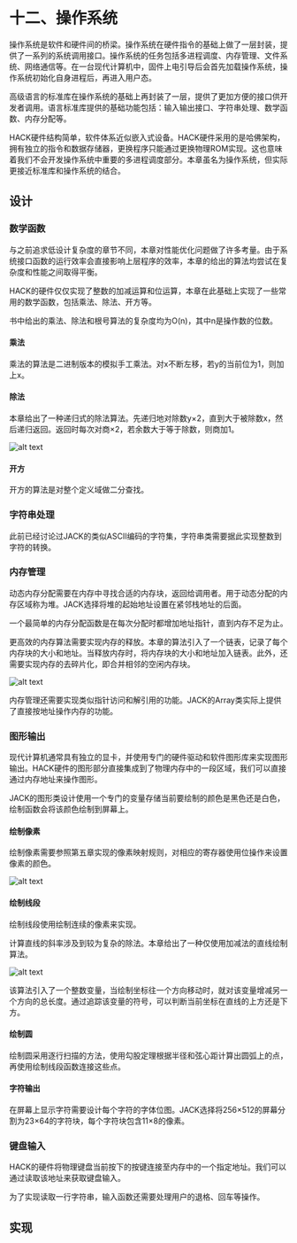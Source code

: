 # 十二、操作系统

操作系统是软件和硬件间的桥梁。操作系统在硬件指令的基础上做了一层封装，提供了一系列的系统调用接口。操作系统的任务包括多进程调度、内存管理、文件系统、网络通信等。在一台现代计算机中，固件上电引导后会首先加载操作系统，操作系统初始化自身进程后，再进入用户态。

高级语言的标准库在操作系统的基础上再封装了一层，提供了更加方便的接口供开发者调用。语言标准库提供的基础功能包括：输入输出接口、字符串处理、数学函数、内存分配等。

HACK硬件结构简单，软件体系近似嵌入式设备。HACK硬件采用的是哈佛架构，拥有独立的指令和数据存储器，更换程序只能通过更换物理ROM实现。这也意味着我们不会开发操作系统中重要的多进程调度部分。本章虽名为操作系统，但实际更接近标准库和操作系统的结合。

## 设计

### 数学函数

与之前追求低设计复杂度的章节不同，本章对性能优化问题做了许多考量。由于系统接口函数的运行效率会直接影响上层程序的效率，本章的给出的算法均尝试在复杂度和性能之间取得平衡。

HACK的硬件仅仅实现了整数的加减运算和位运算，本章在此基础上实现了一些常用的数学函数，包括乘法、除法、开方等。

书中给出的乘法、除法和根号算法的复杂度均为O(n)，其中n是操作数的位数。

#### 乘法

乘法的算法是二进制版本的模拟手工乘法。对x不断左移，若y的当前位为1，则加上x。

#### 除法

本章给出了一种递归式的除法算法。先递归地对除数y×2，直到大于被除数x，然后递归返回。返回时每次对商×2，若余数大于等于除数，则商加1。

![alt text](../images/Ch1201_division.png)

#### 开方

开方的算法是对整个定义域做二分查找。

### 字符串处理

此前已经讨论过JACK的类似ASCII编码的字符集，字符串类需要据此实现整数到字符的转换。

### 内存管理

动态内存分配需要在内存中寻找合适的内存块，返回给调用者。用于动态分配的内存区域称为堆。JACK选择将堆的起始地址设置在紧邻栈地址的后面。

一个最简单的内存分配函数是在每次分配时都增加地址指针，直到内存不足为止。

更高效的内存算法需要实现内存的释放。本章的算法引入了一个链表，记录了每个内存块的大小和地址。当释放内存时，将内存块的大小和地址加入链表。此外，还需要实现内存的去碎片化，即合并相邻的空闲内存块。

![alt text](../images/Ch1202_memory.png)

内存管理还需要实现类似指针访问和解引用的功能。JACK的Array类实际上提供了直接按地址操作内存的功能。

### 图形输出

现代计算机通常具有独立的显卡，并使用专门的硬件驱动和软件图形库来实现图形输出。HACK硬件的图形部分直接集成到了物理内存中的一段区域，我们可以直接通过内存地址来操作图形。

JACK的图形类设计使用一个专门的变量存储当前要绘制的颜色是黑色还是白色，绘制函数会将该颜色绘制到屏幕上。

#### 绘制像素

绘制像素需要参照第五章实现的像素映射规则，对相应的寄存器使用位操作来设置像素的颜色。

![alt text](../images/Ch1203_pixel.png)

#### 绘制线段

绘制线段使用绘制连续的像素来实现。

计算直线的斜率涉及到较为复杂的除法。本章给出了一种仅使用加减法的直线绘制算法。

![alt text](../images/Ch1204_line.png)

该算法引入了一个整数变量，当绘制坐标往一个方向移动时，就对该变量增减另一个方向的总长度。通过追踪该变量的符号，可以判断当前坐标在直线的上方还是下方。

#### 绘制圆

绘制圆采用逐行扫描的方法，使用勾股定理根据半径和弦心距计算出圆弧上的点，再使用绘制线段函数连接这些点。

#### 字符输出

在屏幕上显示字符需要设计每个字符的字体位图。JACK选择将256×512的屏幕分割为23×64的字符块，每个字符块包含11×8的像素。

### 键盘输入

HACK的硬件将物理键盘当前按下的按键连接至内存中的一个指定地址。我们可以通过读取该地址来获取键盘输入。

为了实现读取一行字符串，输入函数还需要处理用户的退格、回车等操作。

## 实现

